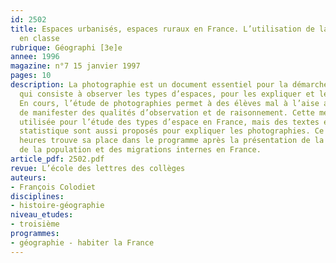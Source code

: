 ```yaml
---
id: 2502
title: Espaces urbanisés, espaces ruraux en France. L’utilisation de la photographie
  en classe 
rubrique: Géographi [3e]e
annee: 1996
magazine: n°7 15 janvier 1997
pages: 10
description: La photographie est un document essentiel pour la démarche géographique
  qui consiste à observer les types d’espaces, pour les expliquer et les classer ensuite.
  En cours, l’étude de photographies permet à des élèves mal à l’aise avec l’écrit
  de manifester des qualités d’observation et de raisonnement. Cette méthode sera
  utilisée pour l’étude des types d’espace en France, mais des textes et un tableau
  statistique sont aussi proposés pour expliquer les photographies. Ce cours de deux
  heures trouve sa place dans le programme après la présentation de la répartition
  de la population et des migrations internes en France.
article_pdf: 2502.pdf
revue: L’école des lettres des collèges
auteurs:
- François Colodiet
disciplines:
- histoire-géographie
niveau_etudes:
- troisième
programmes:
- géographie - habiter la France
---
```

